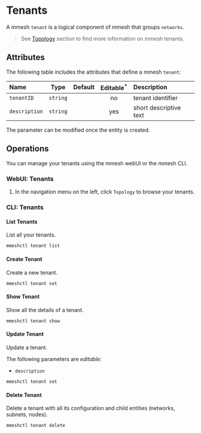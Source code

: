 # Tenants

A mmesh `tenant` is a logical component of mmesh that groups `networks`.

> See [Topology](/platform/networking/topology#tenant) section to find more information on mmesh tenants.

## Attributes

The following table includes the attributes that define a mmesh `tenant`:

| Name             | Type      | Default | Editable<sup>*</sup> | Description |
| :--------------- | :-------: | :-----: | :------------------: | :---------- |
| `tenantID`       | `string`  |         | no  | tenant identifier |
| `description`    | `string`  |         | yes | short descriptive text |

<table-note>
The parameter can be modified once the entity is created.
</table-note>

## Operations

You can manage your tenants using the mmesh webUI or the mmesh CLI.

### WebUI: Tenants

1. In the navigation menu on the left, click `Topology` to browse your tenants.

### CLI: Tenants

#### List Tenants

List all your tenants.

```shell
mmeshctl tenant list
```

#### Create Tenant

Create a new tenant.

```shell
mmeshctl tenant set
```

#### Show Tenant

Show all the details of a tenant.

```shell
mmeshctl tenant show
```

#### Update Tenant

Update a tenant.

The following parameters are *editable*:

- `description`

```shell
mmeshctl tenant set
```

#### Delete Tenant

Delete a tenant with all its configuration and child entities (networks, subnets, nodes).

```shell
mmeshctl tenant delete
```
